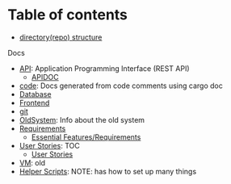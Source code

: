 # Table of contents

- [directory(repo) structure](repo_layout.md)

Docs

- [API](API): Application Programming Interface (REST API)
  - [APIDOC](API/APIDOC.md)
- [code](code/README.md): Docs generated from code comments using cargo doc
- [Database](Database/README.md)
- [Frontend](Frontend/README.md)
- [git](git/README.md)
- [OldSystem](OldSystem/README.md): Info about the old system
- [Requirements](Requirements)
  - [Essential Features/Requirements](Requirements/requirements.md)
- [User Stories](UserStories/README.md): TOC
  - [User Stories](UserStories/userStory.md)
- [VM](VM/README.md): old
- [Helper Scripts](../helper_scripts/README.md): NOTE: has how to set up many things